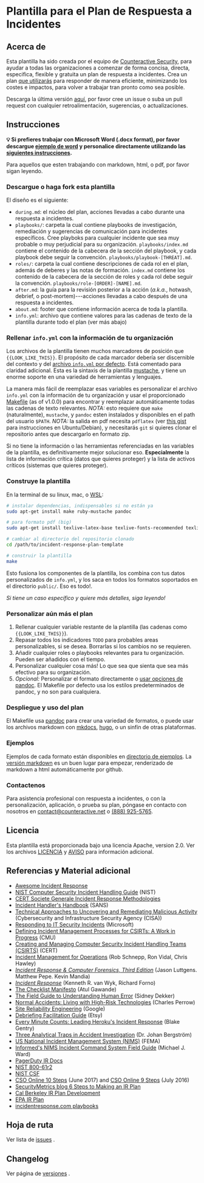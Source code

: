 # Plantilla para el Plan de Respuesta a Incidentes

## Acerca de

Esta plantilla ha sido creada por el equipo de [Counteractive Security](https://www.counteractive.net/), para ayudar a todas las organizaciones a comenzar de forma concisa, directa, especifica, flexible y gratuita un plan de respuesta a incidentes. Crea un plan [que utilizarás](https://www.counteractive.net/posts/an-ir-plan-you-will-use/) para responder de manera eficiente, minimizando los costes e impactos, para volver a trabajar tran pronto como sea posible.

Descarga la última versión [aquí](https://github.com/counteractive/incident-response-plan-template/releases/latest), por favor cree un issue o suba un pull request con cualquier retroalimentación, sugerencias, o actualizaciones. 

## Instrucciones

**💡 Si prefieres trabajar con Microsoft Word (.docx format), por favor descargue [ejemplo de word](examples/plan.docx) y personalice directamente utilizando las [siguientes instrucciones](#personalizar-aún-más-el-plan).** 

Para aquellos que esten trabajando con markdown, html, o pdf, por favor sigan leyendo.

### Descargue o haga fork esta plantilla

El diseño es el siguiente:

* `during.md`: el núcleo del plan, acciones llevadas a cabo durante una respuesta a incidentes.
* `playbooks/`: carpeta la cual contiene playbooks de investigación, remediación y sugerencias de comunicación para incidentes específicos. Cree playboks para cualquier incidente que sea muy probable o muy perjudicial para su organización. `playbooks/index.md` contiene el contenido de la cabecera de la sección del playbook, y cada playbook debe seguir la convención. `playbooks/playbook-[THREAT].md`.
* `roles/`: carpeta la cual contiene descripciones de cada rol en el plan, además de deberes y las notas de formación. `index.md` contiene los contenido de la cabecera de la sección de roles y cada rol debe seguir la convención. `playbooks/role-[ORDER]-[NAME].md`.
* `after.md`: la guía para la revisión posterior a la acción (_a.k.a._, hotwash, debrief, o post-mortem)---acciones llevadas a cabo después de una respuesta a incidentes.
* `about.md`: footer que contiene información acerca de toda la plantilla.
* `info.yml`: archivo que contiene valores para las cadenas de texto de la plantilla durante todo el plan (ver más abajo)

### Rellenar `info.yml` con la información de tu organización

Los archivos de la plantilla tienen muchos marcadores de posición que `{{LOOK_LIKE_THIS}}`. El propósito de cada marcador debería ser discernible del contexto y del [archivo `info.yml` por defecto](./info.yml). Está comentado para claridad adicional. Esta es la sintaxis de la plantilla [mustache](https://mustache.github.io/), y tiene un enorme soporte en una variedad de herramientas y lenguajes.  

La manera más fácil de reemplazar esas variables es personalizar el archivo `info.yml` con la información de tu organización y usar el proporcionado [Makefile](https://en.wikipedia.org/wiki/Make_(software)) (as of v1.0.0) para encontrar y reemplazar automáticamente todas las cadenas de texto relevantes.  _NOTA:_ esto requiere que `make` (naturalmente), `mustache`, y `pandoc` esten instalados y disponibles en el path del usuario `$PATH`. _NOTA:_ la salida en pdf necesita `pdflatex` (ver [this gist](https://gist.github.com/rain1024/98dd5e2c6c8c28f9ea9d) para instrucciones en Ubuntu/Debian), y necesitarás `git` si quieres clonar el repositorio antes que descargarlo en formato zip.

Si no tiene la información o las herramientas referenciadas en las variables de la plantilla, es definitivamente mejor solucionar eso. **Especialmente** la lista de información crítica (datos que quieres proteger) y la lista de activos críticos (sistemas que quieres proteger).

### Construye la plantilla

En la terminal de su linux, mac, o [WSL](https://docs.microsoft.com/en-us/windows/wsl/faq):

```bash
# instalar dependencias, indispensables si no están ya
sudo apt-get install make ruby-mustache pandoc

# para formato pdf (big)
sudo apt-get install texlive-latex-base texlive-fonts-recommended texlive-fonts-extra texlive-latex-extra

# cambiar al directorio del repositorio clonado
cd /path/to/incident-response-plan-template

# construir la plantilla
make
```

Esto fusiona los componentes de la plantilla, los combina con tus datos personalizados de `info.yml`, y los saca en todos los formatos soportados en el directorio `public/`. Eso es todo!.

*Si tiene un caso específico y quiere más detalles, siga leyendo!*

### Personalizar aún más el plan

1. Rellenar cualquier variable restante de la plantilla (las cadenas como `{{LOOK_LIKE_THIS}}`).
1. Repasar todos los indicadores `TODO` para probables areas personalizables, si se desea.  Borrarlas si los cambios no se requieren.
1. Añadir cualquier roles o playbooks relevantes para tu organización. Pueden ser añadidos con el tiempo.
1. Personalizar cualquier cosa más! Lo que sea que sienta que sea más efectivo para su organización.
1. _Opcional:_ Personalizar el formato directamente o [usar opciones de pandoc](https://learnbyexample.github.io/customizing-pandoc/). El Makefile por defecto usa los estilos predeterminados de pandoc, y no son para cualquiera.

### Despliegue y uso del plan

El Makefile usa [pandoc](https://pandoc.org) para crear una variedad de formatos, o puede usar los archivos markdown con [mkdocs](http://www.mkdocs.org/), [hugo](https://gohugo.io/), o un sinfín de otras plataformas.

### Ejemplos

Ejemplos de cada formato están disponibles en [directorio de ejemplos](./examples). La [versión markdown](./examples/plan.md) es un buen lugar para empezar, renderizado de markdown a html automáticamente por github.

### Contactenos 

Para asistencia profesional con respuesta a incidentes, o con la personalización, aplicación, o prueba su plan, póngase en contacto con nosotros en contact@counteractive.net o [(888) 925-5765](tel:+18889255765).

## Licencia

Esta plantilla está proporcionada bajo una licencia Apache, version 2.0. Ver los archivos [LICENCIA](./LICENSE) y [AVISO](./NOTICE) para información adicional.

## Referencias y Material adicional

* [Awesome Incident Response](https://github.com/meirwah/awesome-incident-response)
* [NIST Computer Security Incident Handling Guide](http://nvlpubs.nist.gov/nistpubs/SpecialPublications/NIST.SP.800-61r2.pdf) (NIST)
* [CERT Societe Generale Incident Response Methodologies](https://github.com/certsocietegenerale/IRM/tree/master/EN)
* [Incident Handler's Handbook](https://www.sans.org/reading-room/whitepapers/incident/incident-handlers-handbook-33901) (SANS)
* [Technical Approaches to Uncovering and Remediating Malicious Activity](https://us-cert.cisa.gov/ncas/alerts/aa20-245a) (Cybersecurity and Infrastructure Security Agency (CISA))
* [Responding to IT Security Incidents](https://technet.microsoft.com/en-us/library/cc700825.aspx) (Microsoft)
* [Defining Incident Management Processes for CSIRTs: A Work in Progress](http://resources.sei.cmu.edu/library/asset-view.cfm?assetid=7153) (CMU)
* [Creating and Managing Computer Security Incident Handling Teams (CSIRTS)](https://www.first.org/conference/2008/papers/killcrece-georgia-slides.pdf) (CERT)
* [Incident Management for Operations](http://shop.oreilly.com/product/0636920036159.do) (Rob Schnepp, Ron Vidal, Chris Hawley)
* [_Incident Response & Computer Forensics, Third Edition_](http://a.co/cUkFzMh) (Jason Luttgens. Matthew Pepe. Kevin Mandia)
* [_Incident Response_](http://shop.oreilly.com/product/9780596001308.do) (Kenneth R. van Wyk, Richard Forno)
* [The Checklist Manifesto](http://atulgawande.com/book/the-checklist-manifesto/) (Atul Gawande)
* [The Field Guide to Understanding Human Error](https://www.amazon.com/Field-Guide-Understanding-Human-Error/dp/0754648265) (Sidney Dekker)
* [Normal Accidents: Living with High-Risk Technologies](https://www.amazon.com/Normal-Accidents-Living-High-Risk-Technologies/dp/0691004129) (Charles Perrow)
* [Site Reliability Engineering](https://landing.google.com/sre/book.html) (Google)
* [Debriefing Facilitation Guide](http://extfiles.etsy.com/DebriefingFacilitationGuide.pdf) (Etsy)
* [Every Minute Counts: Leading Heroku's Incident Response](https://www.heavybit.com/library/video/every-minute-counts-coordinating-herokus-incident-response/) (Blake Gentry)
* [Three Analytical Traps in Accident Investigation](https://www.youtube.com/watch?v=TqaFT-0cY7U) (Dr. Johan Bergström)
* [US National Incident Management System (NIMS)](https://www.fema.gov/national-incident-management-system) (FEMA)
* [Informed's NIMS Incident Command System Field Guide](https://www.amazon.com/gp/product/1284038408) (Michael J. Ward)
* [PagerDuty IR Docs](https://response.pagerduty.com/)
* [NIST 800-61r2](http://nvlpubs.nist.gov/nistpubs/SpecialPublications/NIST.SP.800-61r2.pdf)
* [NIST CSF](https://www.nist.gov/cyberframework)
* [CSO Online 10 Steps](https://www.csoonline.com/article/3203705/security/10-steps-for-a-successful-incident-response-plan.html) (June 2017) and [CSO Online 9 Steps](https://www.csoonline.com/article/3099684/disaster-recovery/9-steps-for-a-successful-incident-response-plan.html) (July 2016)
* [SecurityMetrics blog 6 Steps to Making an IR Plan](http://blog.securitymetrics.com/2017/01/6-steps-to-making-incident-response-plan.html)
* [Cal Berkeley IR Plan Development](https://security.berkeley.edu/incident-response-planning-guideline)
* [EPA IR Plan](https://www.epa.gov/sites/production/files/2016-01/documents/cio_2150-p-08.2.pdf)
* [incidentresponse.com playbooks](https://www.incidentresponse.com/playbooks/)

## Hoja de ruta

Ver lista de [issues](https://github.com/counteractive/incident-response-plan-template/issues) .

## Changelog

Ver página de [versiones](https://github.com/counteractive/incident-response-plan-template/releases) .
